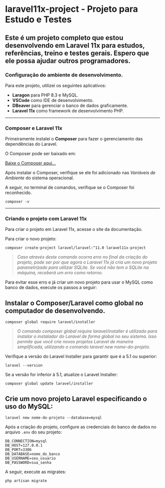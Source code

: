 # laravel11x-project - Projeto para Estudo e Testes

## Este é um projeto completo que estou desenvolvendo em Laravel 11x para estudos, referências, treino e testes gerais. Espero que ele possa ajudar outros programadores.

### Configuração do ambiente de desenvolvimento.

Para este projeto, utilizei os seguintes aplicativos:

-   **Laragon** para PHP 8.3 e MySQL.
-   **VSCode** como IDE de desenvolvimento.
-   **DBeaver** para gerenciar o banco de dados graficamente.
-   **Laravel 11x** como framework de desenvolvimento PHP.

---

### Composer e Laravel 11x

Primeiramente instalei o **Composer** para fazer o gerenciamento das dependências do Laravel.

O Composer pode ser baixado em:

[Baixe o Composer aqui...](https://getcomposer.org/download/)

Após instalar o Composer, verifique se ele foi adicionado nas _Variáveis de Ambiente_ do sistema operacional.

A seguir, no terminal de comandos, verifique se o Composer foi reconhecido.

```
composer -v
```

---

### Criando o projeto com Laravel 11x

Para criar o projeto em Laravel 11x, acesse o site da documentação.

Para criar o novo projeto:

```
composer create-project laravel/laravel:^11.0 laravel11x-project
```

> _Caso através deste comando ocorra erro no final da criação do projeto, pode ser por que agora o Laravel 11x já cria um novo projeto parametrizado para utilizar SQLite. Se você não tem o SQLite na máquina, receberá um erro como retorno._

Para evitar esse erro e já criar um novo projeto para usar o MySQL como banco de dados, execute os passos a seguir:

## Instalar o Composer/Laravel como global no computador de desenvolvendo.

```
composer global require laravel/installer
```

> _O comando composer global require laravel/installer é utilizado para instalar o instalador do Laravel de forma global no seu sistema. Isso permite que você crie novos projetos Laravel de maneira simplificada, utilizando o comando laravel new nome-do-projeto._

Verifique a versão do Laravel Installer para garantir que é a 5.1 ou superior:

```
laravel --version
```

Se a versão for inferior à 5.1, atualize o Laravel Installer:

```
composer global update laravel/installer
```

## Crie um novo projeto Laravel especificando o uso do MySQL:

```
laravel new nome-do-projeto --database=mysql
```

Após a criação do projeto, configure as credenciais do banco de dados no arquivo `.env` do seu projeto:

```
DB_CONNECTION=mysql
DB_HOST=127.0.0.1
DB_PORT=3306
DB_DATABASE=nome_do_banco
DB_USERNAME=seu_usuario
DB_PASSWORD=sua_senha
```

A seguir, execute as migrates:

```
php artisan migrate
```
